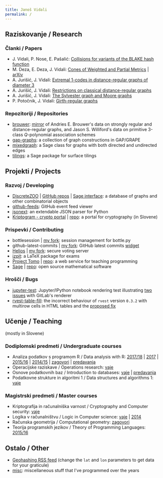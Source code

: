 ```yaml
---
title: Janoš Vidali
permalink: /
---
```


## Raziskovanje / Research

### Članki / Papers

* J. Vidali, P. Nose, E. Pašalić: [Collisions for variants of the BLAKE hash function](http://lkrv.fri.uni-lj.si/~janos/blake/collisions.pdf)
* M. Deza, E. Deza, J. Vidali: [Cones of Weighted and Partial Metrics](http://lkrv.fri.uni-lj.si/~janos/cones/) \| [arXiv](http://arxiv.org/abs/1101.0517)
* A. Jurišić, J. Vidali: [Extremal 1-codes in distance-regular graphs of diameter 3](http://link.springer.com/article/10.1007/s10623-012-9651-0)
* A. Jurišić, J. Vidali: [Restrictions on classical distance-regular graphs](http://link.springer.com/article/10.1007/s10801-017-0765-3)
* A. Jurišić, J. Vidali: [The Sylvester graph and Moore graphs](https://www.sciencedirect.com/science/article/pii/S0195669818300313)
* P. Potočnik, J. Vidali: [Girth-regular graphs](https://arxiv.org/abs/1802.01881)

### Repozitoriji / Repositories

* [brouwer](https://github.com/jaanos/brouwer): [mirror](https://jaanos.github.io/brouwer) of Andries E. Brouwer's data on strongly regular and distance-regular graphs, and Jason S. Williford's data on primitive 3-class *Q*-polynomial association schemes
* [gap-graphs](https://github.com/jaanos/gap-graphs): a collection of graph constructions in GAP/GRAPE
* [mixedgraph](https://github.com/jaanos/mixedgraph): a Sage class for graphs with both directed and undirected edges
* [tilings](https://github.com/jaanos/tilings): a Sage package for surface tilings


## Projekti / Projects

### Razvoj / Developing

* [DiscreteZOO](https://discretezoo.xyz) \| [GitHub repos](https://github.com/DiscreteZOO) \| [Sage interface](https://github.com/DiscreteZOO/DiscreteZOO-sage): a database of graphs and other combinatorial objects
* [github-feeds](https://github.com/jaanos/github-feeds): GitHub event feed viewer
* [jsonext](https://github.com/jaanos/jsonext): an extendable JSON parser for Python
* [Kriptogram - crypto portal](https://lkrv.fri.uni-lj.si/crypto-portal/) \| [repo](https://github.com/jaanos/crypto-portal): a portal for cryptography (in Slovene)

### Prispevki / Contributing

* bottlesession \| [my fork](https://github.com/jaanos/bottlesession): session management for bottle.py
* github-latest-commits \| [my fork](https://github.com/jaanos/github-latest-commits-widget): GitHub latest commits [widget](https://jaanos.github.io/github-latest-commits-widget/?username=jaanos&repo=jaanos.github.io)
* [Helios](https://heliosvoting.org/) \| [my fork](https://github.com/jaanos/helios-server): secure voting server
* [izpit](https://github.com/ul-fmf/izpit): a LaTeX package for exams
* [Project Tomo](https://www.projekt-tomo.si/) \| [repo](https://github.com/ul-fmf/projekt-tomo): a web service for teaching programming
* [Sage](http://www.sagemath.org/) \| [repo](https://github.com/sagemath/sage): open source mathematical software

### Hrošči / Bugs

* [jupyter-test](https://github.com/jaanos/jupyter-test): Jupyter/IPython notebook rendering test illustrating [two](https://gitlab.com/gitlab-org/gitlab-ce/issues/31910) [issues](https://gitlab.com/gitlab-org/gitlab-ce/issues/37536) with GitLab's renderer
* [rvest-table-fill](https://github.com/jaanos/rvest-table-fill): the incorrect behaviour of `rvest` version `0.3.2` with multirow cells in HTML tables and the [proposed fix](https://github.com/hadley/rvest/pull/196)


## Učenje / Teaching
(mostly in Slovene)

### Dodiplomski predmeti / Undergraduate courses

* Analiza podatkov s programom R / Data analysis with R: [2017/18](https://github.com/jaanos/APPR-2017-18) \| [2017](https://github.com/jaanos/APPR-2017) \| [2015/16](https://github.com/jaanos/APPR-2015-16) \| [2014/15](https://github.com/jaanos/APPR-2014-15) \| [zagovori](https://github.com/jaanos/APPR-zagovori) \| [predavanja](https://github.com/alenFMF/APPR-15-16)
* Operacijske raziskave / Operations research: [vaje](https://github.com/jaanos/operacijske-raziskave)
* Osnove podatkovnih baz / Introduction to databases: [vaje](https://github.com/jaanos/OPB) \| [predavanja](https://github.com/alenFMF/OPB14-15)
* Podatkovne strukture in algoritmi 1 / Data structures and algorithms 1: [vaje](https://github.com/jaanos/PSA1)

### Magistrski predmeti / Master courses

* Kriptografija in računalniška varnost / Cryptography and Computer security: [vaje](https://github.com/jaanos/kirv)
* Logika v računalništvu / Logic in Computer science: [vaje](https://github.com/jaanos/LVR) \| [2014](https://github.com/jaanos/lvr-sat-janos)
* Računska geometrija / Computational geometry: [zagovori](/zagovori/)
* Teorija programskih jezikov / Theory of Programming Languages: [2015/16](https://github.com/jaanos/TPJ-2015-16)


## Ostalo / Other

* [Geohashing RSS feed](http://lkrv.fri.uni-lj.si/~janos/geohash.xml.php?lat=46&lon=14) (change the `lat` and `lon` parameters to get data for your graticule)
* [misc](https://github.com/jaanos/misc): miscellaneous stuff that I've programmed over the years
